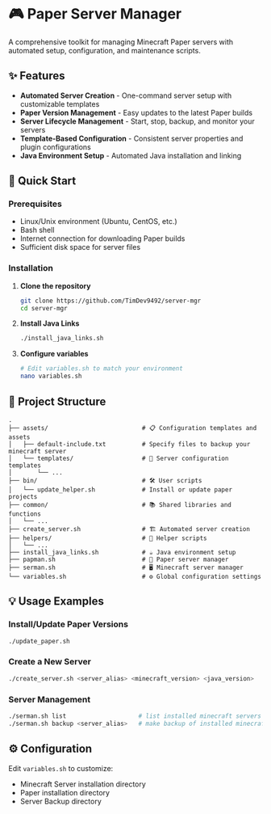# 🎮 Paper Server Manager

A comprehensive toolkit for managing Minecraft Paper servers with automated setup, configuration, and maintenance scripts.

## ✨ Features

- **Automated Server Creation** - One-command server setup with customizable templates
- **Paper Version Management** - Easy updates to the latest Paper builds
- **Server Lifecycle Management** - Start, stop, backup, and monitor your servers
- **Template-Based Configuration** - Consistent server properties and plugin configurations
- **Java Environment Setup** - Automated Java installation and linking

## 🚀 Quick Start

### Prerequisites

- Linux/Unix environment (Ubuntu, CentOS, etc.)
- Bash shell
- Internet connection for downloading Paper builds
- Sufficient disk space for server files

### Installation

1. **Clone the repository**
   ```bash
   git clone https://github.com/TimDev9492/server-mgr
   cd server-mgr
   ```

2. **Install Java Links**
   ```bash
   ./install_java_links.sh
   ```

3. **Configure variables**
   ```bash
   # Edit variables.sh to match your environment
   nano variables.sh
   ```

## 📁 Project Structure

```
.
├── assets/                          # 📋 Configuration templates and assets
│   ├── default-include.txt          # Specify files to backup your minecraft server
│   └── templates/                   # 🔧 Server configuration templates
│       └── ...
├── bin/                             # 🛠️ User scripts
│   └── update_helper.sh             # Install or update paper projects
├── common/                          # 📚 Shared libraries and functions
│   └── ...
├── create_server.sh                 # 🏗️ Automated server creation
├── helpers/                         # 🔧 Helper scripts
│   └── ...
├── install_java_links.sh            # ☕ Java environment setup
├── papman.sh                        # 🎯 Paper server manager
├── serman.sh                        # 🖥️ Minecraft server manager
└── variables.sh                     # ⚙️ Global configuration settings
```

## 💡 Usage Examples

### Install/Update Paper Versions
```bash
./update_paper.sh
```

### Create a New Server
```bash
./create_server.sh <server_alias> <minecraft_version> <java_version>
```

### Server Management
```bash
./serman.sh list                    # list installed minecraft servers
./serman.sh backup <server_alias>   # make backup of installed minecraft server
```

## ⚙️ Configuration

Edit `variables.sh` to customize:
- Minecraft Server installation directory
- Paper installation directory
- Server Backup directory
